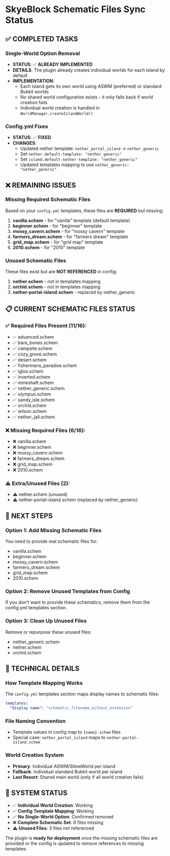 # SkyeBlock Schematic Files Sync Status

## ✅ COMPLETED TASKS

### Single-World Option Removal
- **STATUS**: ✅ **ALREADY IMPLEMENTED**
- **DETAILS**: The plugin already creates individual worlds for each island by default
- **IMPLEMENTATION**: 
  - Each island gets its own world using ASWM (preferred) or standard Bukkit worlds
  - No shared world configuration exists - it only falls back if world creation fails
  - Individual world creation is handled in `WorldManager.createIslandWorld()`

### Config.yml Fixes
- **STATUS**: ✅ **FIXED**
- **CHANGES**: 
  - Updated nether template: `nether_portal_island` → `nether_generic`
  - Set `nether.default-template: "nether_generic"`
  - Set `island.default-nether-template: "nether_generic"`
  - Updated templates mapping to use `nether_generic: "nether_generic"`

## ❌ REMAINING ISSUES

### Missing Required Schematic Files
Based on your `config.yml` templates, these files are **REQUIRED** but missing:

1. **vanilla.schem** - for "vanilla" template (default template)
2. **beginner.schem** - for "beginner" template  
3. **mossy_cavern.schem** - for "mossy cavern" template
4. **farmers_dream.schem** - for "farmers dream" template
5. **grid_map.schem** - for "grid map" template
6. **2010.schem** - for "2010" template

### Unused Schematic Files
These files exist but are **NOT REFERENCED** in config:

1. **nether.schem** - not in templates mapping  
2. **orchid.schem** - not in templates mapping
3. **nether-portal-island.schem** - replaced by nether_generic

## 📋 CURRENT SCHEMATIC FILES STATUS

### ✅ Required Files Present (11/16):
- ✅ advanced.schem
- ✅ bare_bones.schem  
- ✅ campsite.schem
- ✅ cozy_grove.schem
- ✅ desert.schem
- ✅ fishermans_paradise.schem
- ✅ igloo.schem
- ✅ inverted.schem
- ✅ mineshaft.schem
- ✅ nether_generic.schem
- ✅ olympus.schem
- ✅ sandy_isle.schem
- ✅ orchid.schem
- ✅ wilson.schem
- ✅ nether_jail.schem

### ❌ Missing Required Files (6/16):
- ❌ vanilla.schem
- ❌ beginner.schem  
- ❌ mossy_cavern.schem
- ❌ farmers_dream.schem
- ❌ grid_map.schem
- ❌ 2010.schem

### ⚠️ Extra/Unused Files (2):
- ⚠️ nether.schem (unused)
- ⚠️ nether-portal-island.schem (replaced by nether_generic)

## 🎯 NEXT STEPS

### Option 1: Add Missing Schematic Files
You need to provide real schematic files for:
- vanilla.schem
- beginner.schem
- mossy_cavern.schem  
- farmers_dream.schem
- grid_map.schem
- 2010.schem

### Option 2: Remove Unused Templates from Config
If you don't want to provide these schematics, remove them from the config.yml templates section.

### Option 3: Clean Up Unused Files
Remove or repurpose these unused files:
- nether_generic.schem
- nether.schem  
- orchid.schem

## 🔧 TECHNICAL DETAILS

### How Template Mapping Works
The `config.yml` templates section maps display names to schematic files:
```yaml
templates:
  "display name": "schematic_filename_without_extension"
```

### File Naming Convention
- Template values in config map to `{name}.schem` files
- Special case: `nether_portal_island` maps to `nether-portal-island.schem`

### World Creation System
- **Primary**: Individual ASWM/SlimeWorld per island
- **Fallback**: Individual standard Bukkit world per island  
- **Last Resort**: Shared main world (only if all world creation fails)

## 🚀 SYSTEM STATUS

- ✅ **Individual World Creation**: Working
- ✅ **Config Template Mapping**: Working  
- ✅ **No Single-World Option**: Confirmed removed
- ❌ **Complete Schematic Set**: 6 files missing
- ⚠️ **Unused Files**: 3 files not referenced

The plugin is **ready for deployment** once the missing schematic files are provided or the config is updated to remove references to missing templates.
